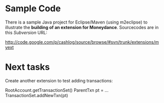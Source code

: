 # Sample Code #

There is a sample Java project for Eclipse/Maven (using m2eclipse) to illustrate the **building of an extension for Moneydance**. Sourcecodes are in this _Subversion_ URL:

http://code.google.com/p/cashlog/source/browse/#svn/trunk/extensions/myext

# Next tasks #

Create another extension to test adding transactions:

RootAccount.getTransactionSet()
ParentTxn pt = ...
TransactionSet.addNewTxn(pt)